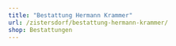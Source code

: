 ```yaml
---
title: "Bestattung Hermann Krammer"
url: /zistersdorf/bestattung-hermann-krammer/
shop: Bestattungen
---
```

